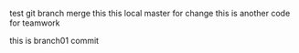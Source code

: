 test git branch merge
this this local master for change
this is another code for  teamwork

this is branch01 commit